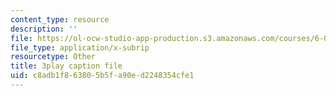 ```yaml
---
content_type: resource
description: ''
file: https://ol-ocw-studio-app-production.s3.amazonaws.com/courses/6-033-computer-system-engineering-spring-2018/c8adb1f863805b5fa90ed2248354cfe1_r2_-2KW76ec.vtt
file_type: application/x-subrip
resourcetype: Other
title: 3play caption file
uid: c8adb1f8-6380-5b5f-a90e-d2248354cfe1
---
```

